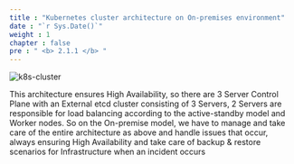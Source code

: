 ```yaml
---
title : "Kubernetes cluster architecture on On-premises environment"
date : "`r Sys.Date()`"
weight : 1
chapter : false
pre : " <b> 2.1.1 </b> "
---
```


![k8s-cluster](/images/002-architect/k8s-cluster.png)

This architecture ensures High Availability, so there are 3 Server Control Plane with an External etcd cluster consisting of 3 Servers, 2 Servers are responsible for load balancing according to the active-standby model and Worker nodes.
So on the On-premise model, we have to manage and take care of the entire architecture as above and handle issues that occur, always ensuring High Availability and take care of backup & restore scenarios for Infrastructure when an incident occurs
